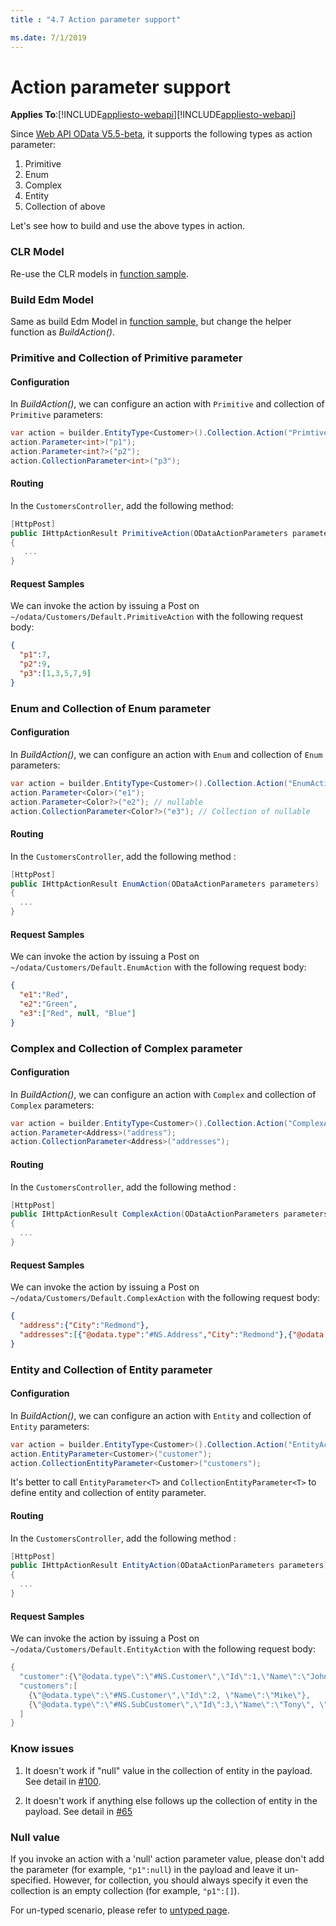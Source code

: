```yaml
---
title : "4.7 Action parameter support"

ms.date: 7/1/2019
---
```

# Action parameter support
**Applies To**:[!INCLUDE[appliesto-webapi](../includes/appliesto-webapi-v7.md)][!INCLUDE[appliesto-webapi](../includes/appliesto-webapi-v6.md)]

Since [Web API OData V5.5-beta](https://www.nuget.org/packages/Microsoft.AspNet.OData/5.5.0-beta), it supports the following types as action parameter:

1. Primitive
2. Enum
3. Complex
4. Entity
5. Collection of above

Let's see how to build and use the above types in action.

### CLR Model

Re-use the CLR models in [function sample](/odata/webapi/function-parameter-support).

### Build Edm Model

Same as build Edm Model in [function sample](/odata/webapi/function-parameter-support), but change the helper function as *BuildAction()*.

### Primitive and Collection of Primitive parameter

#### Configuration
In *BuildAction()*, we can configure an action with `Primitive` and collection of `Primitive` parameters:
```C#
var action = builder.EntityType<Customer>().Collection.Action("PrimtiveAction");
action.Parameter<int>("p1");
action.Parameter<int?>("p2");
action.CollectionParameter<int>("p3");
```

#### Routing
In the `CustomersController`, add the following method:

```C#
[HttpPost]
public IHttpActionResult PrimitiveAction(ODataActionParameters parameters)
{
   ...
}
```

#### Request Samples
We can invoke the action by issuing a Post on `~/odata/Customers/Default.PrimitiveAction` with the following request body:

```JSON
{
  "p1":7,
  "p2":9,
  "p3":[1,3,5,7,9]
}
```

### Enum and Collection of Enum parameter

#### Configuration
In *BuildAction()*, we can configure an action with `Enum` and collection of `Enum` parameters:
```C#
var action = builder.EntityType<Customer>().Collection.Action("EnumAction");
action.Parameter<Color>("e1");
action.Parameter<Color?>("e2"); // nullable
action.CollectionParameter<Color?>("e3"); // Collection of nullable
```

#### Routing
In the `CustomersController`, add the following method :
```C#
[HttpPost]
public IHttpActionResult EnumAction(ODataActionParameters parameters)
{
  ...
}
```

#### Request Samples
We can invoke the action by issuing a Post on `~/odata/Customers/Default.EnumAction` with the following request body:
```JSON
{
  "e1":"Red",
  "e2":"Green",
  "e3":["Red", null, "Blue"]
}
```

### Complex and Collection of Complex parameter

#### Configuration
In *BuildAction()*, we can configure an action with `Complex` and collection of `Complex` parameters:
```C#
var action = builder.EntityType<Customer>().Collection.Action("ComplexAction").Returns<string>();
action.Parameter<Address>("address");
action.CollectionParameter<Address>("addresses");
```

#### Routing
In the `CustomersController`, add the following method :
```C#
[HttpPost]
public IHttpActionResult ComplexAction(ODataActionParameters parameters)
{
  ...
}
```

#### Request Samples
We can invoke the action by issuing a Post on `~/odata/Customers/Default.ComplexAction` with the following request body:
```JSON
{
  "address":{"City":"Redmond"},
  "addresses":[{"@odata.type":"#NS.Address","City":"Redmond"},{"@odata.type":"#NS.SubAddress","City":"Shanghai","Street":"Zi Xing Rd"}]
}
```

### Entity and Collection of Entity parameter

#### Configuration
In *BuildAction()*, we can configure an action with `Entity` and collection of `Entity` parameters:
```C#
var action = builder.EntityType<Customer>().Collection.Action("EntityAction").Returns<string>();
action.EntityParameter<Customer>("customer");
action.CollectionEntityParameter<Customer>("customers"); 
```
It's better to call `EntityParameter<T>` and `CollectionEntityParameter<T>` to define entity and collection of entity parameter.

#### Routing
In the `CustomersController`, add the following method :
```C#
[HttpPost]
public IHttpActionResult EntityAction(ODataActionParameters parameters)
{
  ...
}
```

#### Request Samples
We can invoke the action by issuing a Post on `~/odata/Customers/Default.EntityAction` with the following request body:

```C#
{
  "customer":{\"@odata.type\":\"#NS.Customer\",\"Id\":1,\"Name\":\"John\"},
  "customers":[
    {\"@odata.type\":\"#NS.Customer\",\"Id\":2, \"Name\":\"Mike\"},
    {\"@odata.type\":\"#NS.SubCustomer\",\"Id\":3,\"Name\":\"Tony\", \"Price\":9.9}
  ]
}
```


### Know issues
1. It doesn't work if "null" value in the collection of entity in the payload. See detail in [#100](https://github.com/OData/odata.net/issues/100).

2. It doesn't work if anything else follows up the collection of entity in the payload. See detail in [#65](https://github.com/OData/odata.net/issues/65)

### Null value

If you invoke an action with a 'null' action parameter value, please don't add the parameter (for example, `"p1":null`) in the payload and leave it un-specified. However, for collection, you should always specify it even the collection is an empty collection (for example, `"p1":[]`).

For un-typed scenario, please refer to [untyped page](/odata/webapi/operation-parameters-in-untyped-scenarios).
